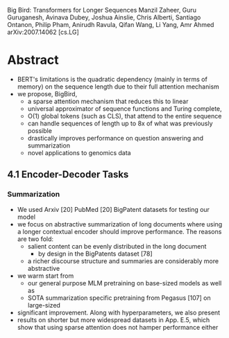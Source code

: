 Big Bird: Transformers for Longer Sequences
Manzil Zaheer, Guru Guruganesh, Avinava Dubey, Joshua Ainslie, Chris Alberti,
  Santiago Ontanon, Philip Pham, Anirudh Ravula, Qifan Wang, Li Yang, Amr Ahmed
arXiv:2007.14062 [cs.LG]

# Abstract

* BERT's limitations is the quadratic dependency (mainly in terms of memory) on
  the sequence length due to their full attention mechanism
* we propose, BigBird,
  * a sparse attention mechanism that reduces this to linear
  * universal approximator of sequence functions and Turing complete,
  * O(1) global tokens (such as CLS), that attend to the entire sequence
  * can handle sequences of length up to 8x of what was previously possible
  * drastically improves performance on question answering and summarization
  * novel applications to genomics data

## 4.1 Encoder-Decoder Tasks

### Summarization

* We used Arxiv [20] PubMed [20] BigPatent datasets for testing our model
* we focus on abstractive summarization of long documents 
  where using a longer contextual encoder should improve performance. The
  reasons are two fold:
  * salient content can be evenly distributed in the long document
    * by design in the BigPatents dataset [78]
  * a richer discourse structure and summaries are considerably more abstractive
* we warm start from 
  * our general purpose MLM pretraining on base-sized models as well as
  * SOTA summarization specific pretraining from Pegasus [107] on large-sized
* significant improvement.  Along with hyperparameters, we also present 
* results on shorter but more widespread datasets in App. E.5, which show that
  using sparse attention does not hamper performance either
